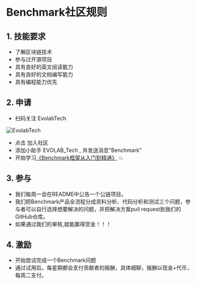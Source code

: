 # Benchmark社区规则
## 1. 技能要求
- 了解区块链技术
- 参与过开源项目
- 具有良好的英文阅读能力
- 具有良好的文档编写能力
- 具有编程能力优先
## 2. 申请
- 扫码关注 EvolabTech

![EvolabTech](https://github.com/EVOLABTeam/benchmark/blob/master/asset/img/QRcode.jpg)

- 点击 加入社区
- 添加小助手 EVOLAB_Tech , 并发送消息"Benchmark"
- 开始学习[《Benchmark框架从入门到精通》](https://github.com/EVOLABTeam/benchmark/wiki/Benchmark%E4%BB%8E%E5%85%A5%E9%97%A8%E5%88%B0%E7%B2%BE%E9%80%9A) :boom:


## 3. 参与
- 我们每周一会在README中公告一个公链项目。
- 我们把Benchmark产品全流程分成资料分析、代码分析和测试三个问题，参与者可以自行选择想要解决的问题，并把解决方案pull request到我们的GitHub仓库。
- 如果通过我们的审核,就能赢得赏金！！！
## 4. 激励
- 开始尝试完成一个Benchmark问题
- 通过试用后，每星期都会支付贡献者的报酬，具体细聊，报酬以现金+代币，每周二支付。
